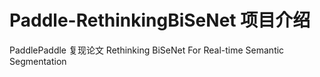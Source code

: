 # Paddle-RethinkingBiSeNet 项目介绍  
PaddlePaddle 复现论文 Rethinking BiSeNet For Real-time Semantic Segmentation
